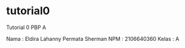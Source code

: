 # tutorial0
Tutorial 0 PBP A

Nama    : Eldira Lahanny Permata Sherman
NPM     : 2106640360
Kelas   : A